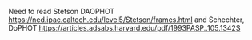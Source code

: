 Need to read Stetson DAOPHOT https://ned.ipac.caltech.edu/level5/Stetson/frames.html
and Schechter, DoPHOT https://articles.adsabs.harvard.edu/pdf/1993PASP..105.1342S
